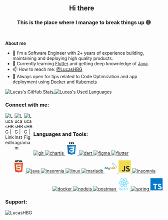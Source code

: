 <h2 align="center">Hi there <img src="https://media.giphy.com/media/hvRJCLFzcasrR4ia7z/giphy.gif" width="10px" height="15px"/> </h3> 
<h3 align="center">This is the place where I manage to break things up 😅</h3> 

<br />

**About me**
    
- 🔧 I'm a Software Engineer with 2+ years of experience building, maintaining and deploying high quality products. 
- 🌱 Currently learning [Flutter][flutter] and getting deep knownledge of [Java][java].
- 📫 How to reach me: [@LucasHBG][linkedin]
- 💬 Always open for tips related to Code Optimization and app deployment using [Docker][docker] and [Kubernets][kubernets]

<!--- Deactivated for now
📊 **This week I spent my time on**

![Wwakatime stats](https://github-readme-stats-taupe-two.vercel.app/api/wakatime?username=lucashbg&theme=dark&hide_title=true&hide_border=true&langs_count=5)
--->

<a href="https://github.com/LucasHBG">
    <img align="center" src="https://github-readme-stats.vercel.app/api?username=lucashbg&show_icons=true&hide_border=true&&count_private=true&include_all_commits=true&hide=issues&theme=radical" alt="Lucas's GitHub Stats" />
</a>

<a href="https://github.com/LucasHBG">
    <img align="center" src="https://github-readme-stats.vercel.app/api/top-langs/?username=lucashbg&layout=compact&hide_border=true&theme=radical" alt="Lucas's Used Languages" />
</a>

### Connect with me:

[<img align="left" alt="LucasHBG | LinkedIn" width="30px"  src="https://www.vectorlogo.zone/logos/linkedin/linkedin-icon.svg" />][linkedin]
[<img align="left" alt="LucasHBG | Instagram" width="30px" src="https://www.vectorlogo.zone/logos/instagram/instagram-icon.svg" />][instagram]
[<img align="left" alt="LucasHBG | Figma"     width="30px" src="https://www.vectorlogo.zone/logos/figma/figma-icon.svg" />][figma]

<br />
<br />

### Languages and Tools:
<p align="left"> 
    <a href="https://git-scm.com/" target="_blank"> 
        <img src="https://www.vectorlogo.zone/logos/git-scm/git-scm-icon.svg" alt="git" width="40"/> 
    </a> 
    <a href="https://www.chartjs.org" target="_blank">
        <img src="https://www.chartjs.org/media/logo-title.svg" alt="chartjs" width="40"/> 
    </a> 
    <a href="https://www.w3schools.com/css/" target="_blank"> 
        <img src="https://raw.githubusercontent.com/devicons/devicon/master/icons/css3/css3-original-wordmark.svg" alt="css3" width="40"/> 
    </a> 
    <a href="https://dart.dev" target="_blank"> 
        <img src="https://www.vectorlogo.zone/logos/dartlang/dartlang-icon.svg" alt="dart" width="40"/> 
    </a> 
    <a href="https://www.figma.com/" target="_blank"> 
        <img src="https://www.vectorlogo.zone/logos/figma/figma-icon.svg" alt="figma" width="40"/> 
    </a>
    <a href="https://flutter.dev" target="_blank"> 
        <img src="https://www.vectorlogo.zone/logos/flutterio/flutterio-icon.svg" alt="flutter" width="40"/> 
    </a>
</p>

<p align="center">
        <a href="https://www.w3.org/html/" target="_blank"> 
            <img src="https://raw.githubusercontent.com/devicons/devicon/master/icons/html5/html5-original-wordmark.svg" alt="html5" width="40"/> 
            </a> 
        <a href="https://www.dev.java.com" target="_blank"> 
            <img src="https://www.vectorlogo.zone/logos/java/java-icon.svg" alt="java" width="40"/> 
            </a>
        <a href="https://insomnia.rest" target="_blank"> 
            <img src="https://raw.githubusercontent.com/gilbarbara/logos/master/logos/insomnia.svg" alt="insomnia" width="40"/> 
        </a>
        <a href="https://www.linux.org/" target="_blank"> 
            <img src="https://www.vectorlogo.zone/logos/linux/linux-icon.svg" alt="linux" width="40"/> 
        </a> 
        <a href="https://mariadb.org/" target="_blank"> 
            <img src="https://www.vectorlogo.zone/logos/mariadb/mariadb-icon.svg" alt="mariadb" width="40"/> 
        </a> 
        <a href="https://www.mysql.com/" target="_blank"> 
            <img src="https://raw.githubusercontent.com/devicons/devicon/master/icons/mysql/mysql-original-wordmark.svg" alt="mysql" width="40"/> 
        </a>
        <a href="https://developer.mozilla.org/en-US/docs/Web/JavaScript" target="_blank"> 
            <img src="https://raw.githubusercontent.com/devicons/devicon/master/icons/javascript/javascript-original.svg" alt="javascript" width="40"/> 
        </a>
        <a href="https://archlinux.org/" target="_blank"> 
            <img src="https://www.vectorlogo.zone/logos/archlinux/archlinux-icon.svg" alt="insomnia" width="40"/> 
        </a>
    </p>    
    <p align="right">
            <a href="https://www.docker.com" target="_blank"> 
                <img src="https://www.vectorlogo.zone/logos/docker/docker-tile.svg" alt="docker" width="40">
            </a>
            <a href="https://nodejs.org" target="_blank"> 
                <img src="https://www.vectorlogo.zone/logos/nodejs/nodejs-icon.svg" alt="nodejs" width="40"/> 
            </a> 
            <a href="https://postman.com" target="_blank"> 
                <img src="https://www.vectorlogo.zone/logos/getpostman/getpostman-icon.svg" alt="postman" width="40"/> 
            </a> 
            <a href="https://reactjs.org/" target="_blank"> 
                <img src="https://raw.githubusercontent.com/devicons/devicon/master/icons/react/react-original-wordmark.svg" alt="react" width="40"/> 
            </a>
            <a href="https://spring.io/" target="_blank"> 
                <img src="https://www.vectorlogo.zone/logos/springio/springio-icon.svg" alt="spring" width="40"/> 
            </a> 
            <a href="https://www.typescriptlang.org/" target="_blank"> 
                <img src="https://raw.githubusercontent.com/devicons/devicon/master/icons/typescript/typescript-original.svg" alt="typescript" width="40"/> 
            </a> 
        </p>

<h3 align="left">Support:</h3>
<p>
    <a href="https://www.buymeacoffee.com/LucasHBG"> 
        <img align="left" src="https://cdn.buymeacoffee.com/buttons/v2/default-yellow.png" height="50" width="210" alt="LucasHBG" />
    </a>
</p>

<br><br>

[java]:         https://dev.java/
[react]:        https://create-react-app.dev/docs/adding-typescript/
[figma]:        https://www.figma.com/@lucashbg
[docker]:       https://www.docker.com
[flutter]:      https://flutter.dev
[linkedin]:     https://www.linkedin.com/in/lucashbg/
[kubernets]:    https://kubernetes.io
[instagram]:    https://www.instagram.com/lucashbg/
